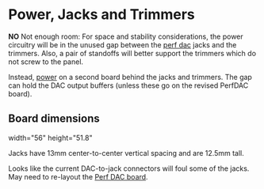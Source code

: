 # Power, Jacks and Trimmers

**NO** Not enough room: For space and stability considerations, the power circuitry will be in the unused gap between the [perf dac](./performance-dac.md) jacks and the trimmers. Also, a pair of standoffs will better support the trimmers which do not screw to the panel.

Instead, [power](./Power.md) on a second board behind the jacks and trimmers.
The gap can hold the DAC output buffers (unless these go on the revised PerfDAC board).

## Board dimensions

width="56" height="51.8"

Jacks have 13mm center-to-center vertical spacing and are 12.5mm tall.

Looks like the current DAC-to-jack connectors will foul some of the jacks. May need to re-layout the [Perf DAC board](./performance-dac.md).